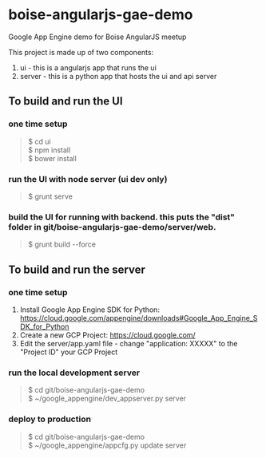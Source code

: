 boise-angularjs-gae-demo
========================

Google App Engine demo for Boise AngularJS meetup


This project is made up of two components: 
1.  ui - this is a angularjs app that runs the ui  
2.  server - this is a python app that hosts the ui and api server


To build and run the UI
-----------------------

### one time setup
  > $ cd ui  
  > $ npm install   
  > $ bower install 

### run the UI with node server (ui dev only)
  > $ grunt serve

### build the UI for running with backend. this puts the "dist" folder in git/boise-angularjs-gae-demo/server/web.
  > $ grunt build --force


To build and run the server
---------------------------

### one time setup
1. Install Google App Engine SDK for Python: https://cloud.google.com/appengine/downloads#Google_App_Engine_SDK_for_Python
2. Create a new GCP Project: https://cloud.google.com/  
3. Edit the server/app.yaml file - change "application: XXXXX" to the  "Project ID" your GCP Project
 
 
### run the local development server
 > $ cd git/boise-angularjs-gae-demo  
 > $ ~/google_appengine/dev_appserver.py server
  
### deploy to production
 > $ cd git/boise-angularjs-gae-demo  
 > $ ~/google_appengine/appcfg.py update  server
